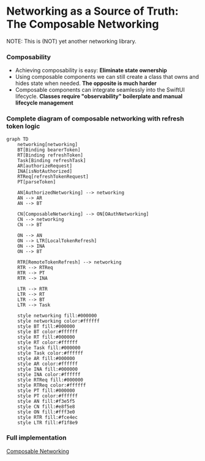# Networking as a Source of Truth: The Composable Networking
NOTE: This is (NOT) yet another networking library.

### Composability

- Achieving composability is easy: **Eliminate state ownership**
- Using composable components we can still create a class that owns and hides state when needed. **The opposite is much harder**
- Composable components can integrate seamlessly into the SwiftUI lifecycle. **Classes require "observability" boilerplate and manual lifecycle management**

### Complete diagram of composable networking with refresh token logic

```mermaid
graph TD
    networking[networking]
    BT[Binding bearerToken]
    RT[Binding refreshToken]
    Task[Binding refreshTask]
    AR[authorizeRequest]
    INA[isNotAuthorized]
    RTReq[refreshTokenRequest]
    PT[parseToken]
    
    AN[AuthorizedNetworking] --> networking
    AN --> AR
    AN --> BT
    
    CN[ComposableNetworking] --> ON[OAuthNetworking]
    CN --> networking
    CN --> BT
    
    ON --> AN
    ON --> LTR[LocalTokenRefresh]
    ON --> INA
    ON --> BT
    
    RTR[RemoteTokenRefresh] --> networking
    RTR --> RTReq
    RTR --> PT
    RTR --> INA
    
    LTR --> RTR
    LTR --> RT
    LTR --> BT
    LTR --> Task
    
    style networking fill:#000000
    style networking color:#ffffff
    style BT fill:#000000
    style BT color:#ffffff
    style RT fill:#000000
    style RT color:#ffffff
    style Task fill:#000000
    style Task color:#ffffff
    style AR fill:#000000
    style AR color:#ffffff
    style INA fill:#000000
    style INA color:#ffffff
    style RTReq fill:#000000
    style RTReq color:#ffffff
    style PT fill:#000000
    style PT color:#ffffff
    style AN fill:#f3e5f5
    style CN fill:#e8f5e8
    style ON fill:#fff3e0
    style RTR fill:#fce4ec
    style LTR fill:#f1f8e9
```

### Full implementation
[Composable Networking](https://gist.github.com/sisoje/2e5e5f00b4f310d06245314b2b560376)




